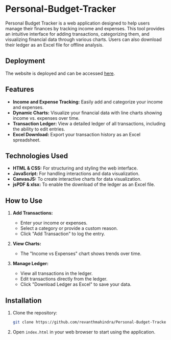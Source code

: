 # Personal-Budget-Tracker

Personal Budget Tracker is a web application designed to help users manage their finances by tracking income and expenses. This tool provides an intuitive interface for adding transactions, categorizing them, and visualizing financial data through various charts. Users can also download their ledger as an Excel file for offline analysis.

## Deployment
The website is deployed and can be accessed [here](https://revanthmahindra.github.io/Personal-Budget-Tracker/).

## Features

- **Income and Expense Tracking:** Easily add and categorize your income and expenses.
- **Dynamic Charts:** Visualize your financial data with line charts showing income vs. expenses over time.
- **Transaction Ledger:** View a detailed ledger of all transactions, including the ability to edit entries.
- **Excel Download:** Export your transaction history as an Excel spreadsheet.

## Technologies Used

- **HTML & CSS:** For structuring and styling the web interface.
- **JavaScript:** For handling interactions and data visualization.
- **CanvasJS:** To create interactive charts for data visualization.
- **jsPDF & xlsx:** To enable the download of the ledger as an Excel file.

## How to Use

1. **Add Transactions:**
   - Enter your income or expenses.
   - Select a category or provide a custom reason.
   - Click "Add Transaction" to log the entry.

2. **View Charts:**
   - The "Income vs Expenses" chart shows trends over time.

3. **Manage Ledger:**
   - View all transactions in the ledger.
   - Edit transactions directly from the ledger.
   - Click "Download Ledger as Excel" to save your data.

## Installation

1. Clone the repository:
   ```bash
   git clone https://github.com/revanthmahindra/Personal-Budget-Tracker.git
2. Open `index.html` in your web browser to start using the application.
